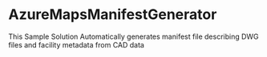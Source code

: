 # AzureMapsManifestGenerator
This Sample Solution Automatically generates manifest file describing DWG files and facility metadata from CAD data
